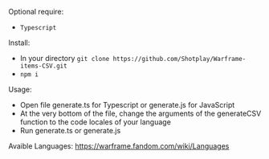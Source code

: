 Optional require:
  - `Typescript`

Install:
 - In your directory `git clone https://github.com/Shotplay/Warframe-items-CSV.git`
 - `npm i`

Usage:
 - Open file generate.ts for Typescript or generate.js for JavaScript
 - At the very bottom of the file, change the arguments of the generateCSV function to the code locales of your language
 - Run generate.ts or generate.js

Avaible Languages:
https://warframe.fandom.com/wiki/Languages
